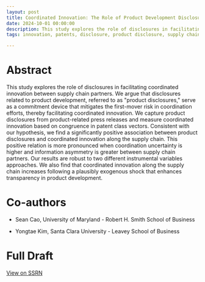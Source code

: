 ```yaml
---
layout: post
title: Coordinated Innovation: The Role of Product Development Disclosures
date: 2024-10-01 00:00:00
description: This study explores the role of disclosures in facilitating coordinated innovation between supply chain partners. We argue that disclosures related to product development, referred to as'product disclosures', serve as a commitment device that mitigates the first-mover risk in coordination efforts, thereby facilitating coordinated innovation. We capture product disclosures from product-related press releases and measure coordinated innovation based on congruence in patent class vectors. Consistent with our hypothesis, we find a significantly positive association between product disclosures and coordinated innovation along the supply chain. This positive relation is more pronounced when coordination uncertainty is higher and information asymmetry is greater between supply chain partners. Our results are robust to two different instrumental variables approaches. We also find that coordinated innovation along the supply chain increases following a plausibly exogenous shock that enhances transparency in product development.
tags: innovation, patents, disclosure, product disclosure, supply chain, coordination

---
```


# Abstract

This study explores the role of disclosures in facilitating coordinated innovation between supply chain partners. We argue that disclosures related to product development, referred to as "product disclosures," serve as a commitment device that mitigates the first-mover risk in coordination efforts, thereby facilitating coordinated innovation. We capture product disclosures from product-related press releases and measure coordinated innovation based on congruence in patent class vectors. Consistent with our hypothesis, we find a significantly positive association between product disclosures and coordinated innovation along the supply chain. This positive relation is more pronounced when coordination uncertainty is higher and information asymmetry is greater between supply chain partners. Our results are robust to two different instrumental variables approaches. We also find that coordinated innovation along the supply chain increases following a plausibly exogenous shock that enhances transparency in product development.

# Co-authors
- Sean Cao, University of Maryland - Robert H. Smith School of Business

- Yongtae Kim, Santa Clara University - Leavey School of Business

# Full Draft
<a href="https://papers.ssrn.com/abstract=4870152">View on SSRN</a>
